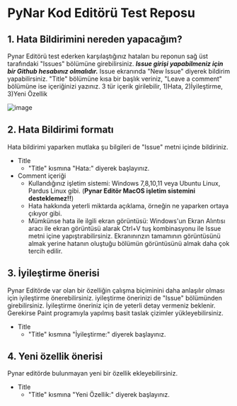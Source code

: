 # PyNar Kod Editörü Test Reposu

## 1. Hata Bildirimini nereden yapacağım?

Pynar Editörü test ederken karşılaştığınız hataları bu reponun sağ üst tarafındaki "Issues" bölümüne girebilirsiniz. ***Issue girişi yapabilmeniz için bir Github hesabınız olmalıdır.*** Issue ekranında "New Issue" diyerek bildirim yapabilirsiniz. "Title" bölümüne kısa bir başlık veriniz, "Leave a comment" bölümüne ise içeriğinizi yazınız. 3 tür içerik girilebilir, 1)Hata, 2)İyileştirme, 3)Yeni Özellik

![image](https://user-images.githubusercontent.com/854154/160295821-e29a87a4-63a2-4605-84fa-45dd38e8f710.png)

## 2. Hata Bildirimi formatı

Hata bildirimi yaparken mutlaka şu bilgileri de "Issue" metni içinde bildiriniz.

- Title
  - "Title" kısmına "Hata:" diyerek başlayınız.
- Comment içeriği
  - Kullandığınız işletim sistemi: Windows 7,8,10,11 veya Ubuntu Linux, Pardus Linux gibi. (**Pynar Editör MacOS işletim sistemini desteklemez!!**)
  - Hata hakkında yeterli miktarda açıklama, örneğin ne yaparken ortaya çıkıyor gibi.
  - Mümkünse hata ile ilgili ekran görüntüsü: Windows'un Ekran Alıntısı aracı ile ekran görüntüsü alarak Ctrl+V tuş kombinasyonu ile Issue metni içine yapıştırabilirsiniz. Ekranınınzın tamamının görüntüsünü almak yerine hatanın oluştuğu bölümün görüntüsünü almak daha çok tercih edilir.

## 3. İyileştirme önerisi

Pynar Editörde var olan bir özelliğin çalışma biçiminini daha anlaşılır olması için iyileştirme önerebilirsiniz. iyileştirme önerinizi de "Issue" bölümünden girebilirsiniz. İyileştirme öneriniz için de yeterli detay vermeniz beklenir. Gerekirse Paint programıyla yapılmış basit taslak çizimler yükleyebilirsiniz.

- Title
  - "Title" kısmına "İyileştirme:" diyerek başlayınız.

## 4. Yeni özellik önerisi 

Pynar editörde bulunmayan yeni bir özellik ekleyebilirsiniz. 

- Title
  - "Title" kısmına "Yeni Özellik:" diyerek başlayınız.
